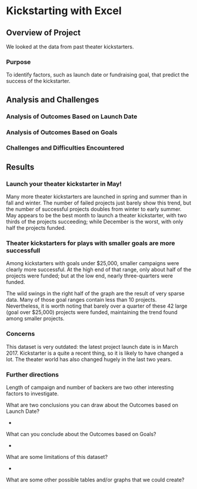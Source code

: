 # Kickstarting with Excel



## Overview of Project


 We looked at the data from past theater kickstarters.


### Purpose

 To identify factors, such as launch date or fundraising goal, that predict the success of the kickstarter.



## Analysis and Challenges



### Analysis of Outcomes Based on Launch Date





### Analysis of Outcomes Based on Goals



### Challenges and Difficulties Encountered



## Results



### Launch your theater kickstarter in May!

 Many more theater kickstarters are launched in spring and summer than in fall and winter. The number of failed projects just barely show this trend, but the number of successful projects doubles from winter to early summer. May appears to be the best month to launch a theater kickstarter, with two thirds of the projects succeeding; while December is the worst, with only half the projects funded.


### Theater kickstarters for plays with smaller goals are more successfull

 Among kickstarters with goals under $25,000, smaller campaigns were clearly more successful. At the high end of that range, only about half of the projects were funded; but at the low end, nearly three-quarters were funded.

  The wild swings in the right half of the graph are the result of very sparse data. Many of those goal ranges contain less than 10 projects. Nevertheless, it is worth noting that barely over a quarter of these 42 large (goal over $25,000) projects were funded, maintaining the trend found among smaller projects.

### Concerns

 This dataset is very outdated: the latest project launch date is in March 2017. Kickstarter is a quite a recent thing, so it is likely to have changed a lot. The theater world has also changed hugely in the last two years.



### Further directions

 Length of campaign and number of backers are two other interesting factors to investigate. 


What are two conclusions you can draw about the Outcomes based on Launch Date?

- 

What can you conclude about the Outcomes based on Goals?

- 

What are some limitations of this dataset?

- 

What are some other possible tables and/or graphs that we could create?


